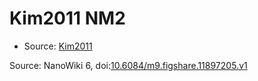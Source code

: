 <a name="material" />

# Kim2011 NM2
<script type="application/ld+json">
  {
    "@context": "https://schema.org/",
    "@type": "ChemicalSubstance",
    "@id": "https://egonw.github.io/nanowiki/nanowiki294.html#material",
    "http://purl.org/dc/terms/conformsTo":
      {
        "@type": "CreativeWork",
        "@id": "https://bioschemas.org/profiles/ChemicalSubstance/0.4-RELEASE/"
      },
    "identfier": "294",
    "name": "Kim2011 NM2",
    "url": "https://egonw.github.io/nanowiki/nanowiki294.html#material",
    "sameAs": "http://127.0.0.1/mediawiki/index.php/Special:URIResolver/Kim2011_NM2"
  }
</script>


* Source: [Kim2011](articleKim2011.md)


Source: NanoWiki 6, doi:[10.6084/m9.figshare.11897205.v1](https://doi.org/10.6084/m9.figshare.11897205.v1)
